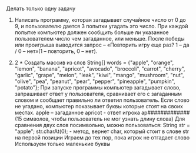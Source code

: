 Делать только одну задачу
1. Написать программу, которая загадывает случайное число от 0 до 9, и пользователю дается 3 попытки угадать это число. При каждой попытке компьютер должен сообщить больше ли указанное пользователем число чем загаданное, или меньше. После победы или проигрыша выводится запрос – «Повторить игру еще раз? 1 – да / 0 – нет»(1 – повторить, 0 – нет).

2. 2 * Создать массив из слов String[] words = {"apple", "orange", "lemon", "banana", "apricot", "avocado", "broccoli", "carrot", "cherry", "garlic", "grape", "melon", "leak", "kiwi", "mango", "mushroom", "nut", "olive", "pea", "peanut", "pear", "pepper", "pineapple", "pumpkin", "potato"};
   При запуске программы компьютер загадывает слово, запрашивает ответ у пользователя,
   сравнивает его с загаданным словом и сообщает правильно ли ответил пользователь. Если слово не угадано, компьютер показывает буквы которые стоят на своих местах.
   apple – загаданное
   apricot - ответ игрока
   ap############# (15 символов, чтобы пользователь не мог узнать длину слова)
   Для сравнения двух слов посимвольно, можно пользоваться:
   String str = "apple";
   str.charAt(0); - метод, вернет char, который стоит в слове str на первой позиции
   Играем до тех пор, пока игрок не отгадает слово
   Используем только маленькие буквы